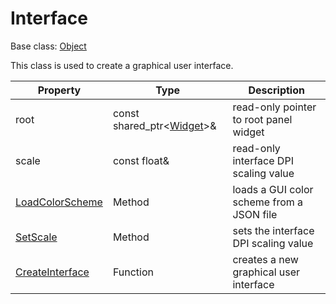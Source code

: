 # Interface

Base class: [Object](Object.md)

This class is used to create a graphical user interface.

| Property | Type | Description |
| --- | --- | --- |
| root | const shared_ptr<[Widget](Widget.md)>& | read-only pointer to root panel widget |
| scale | const float& | read-only interface DPI scaling value |
| [LoadColorScheme](Interface_LoadColorScheme) | Method | loads a GUI color scheme from a JSON file |
| [SetScale](Interface_SetScale.md) | Method | sets the interface DPI scaling value |
| [CreateInterface](CreateInterface.md) | Function | creates a new graphical user interface |

